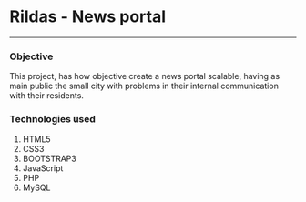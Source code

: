 # Rildas - News portal
***

### Objective
This project, has how objective create a news portal scalable, having as main public the small city with problems in their internal communication with their residents.

### Technologies used

1. HTML5
1. CSS3
1. BOOTSTRAP3
1. JavaScript
1. PHP
1. MySQL
